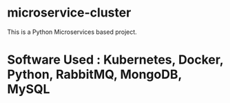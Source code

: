 # microservice-cluster
This is a Python Microservices based project.

# Software Used : Kubernetes, Docker, Python, RabbitMQ, MongoDB, MySQL


